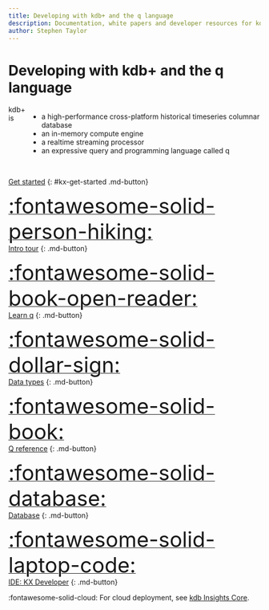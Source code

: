 ```yaml
---
title: Developing with kdb+ and the q language
description: Documentation, white papers and developer resources for kdb+ and the q programming language from KX
author: Stephen Taylor
---
```

# Developing with kdb+ and the q language

<div style="display: flex"  flex-direction: row; flex-wrap: wrap; markdown="1">

<div style="display: inline-flex;" markdown="1">
kdb+ is

-   a high-performance cross-platform historical timeseries columnar database 
-   an in-memory compute engine
-   a realtime streaming processor
-   an expressive query and programming language called q
</div>

</div>

<div style="clear: both">&nbsp;</div>

<div id="kx-home-page-grid" markdown="1">

<style>#kx-get-started a {color: white}</style>
[Get started](learn/install.md)
{: #kx-get-started .md-button}

[<span style="font-size: 3em">:fontawesome-solid-person-hiking:</span><br/>
Intro tour](learn/tour/index.md "A one-page rapid tour of the q language")
{: .md-button}

[<span style="font-size: 3em">:fontawesome-solid-book-open-reader:</span><br/>
Learn q](learn/index.md)
{: .md-button}

[<span style="font-size: 3em">:fontawesome-solid-dollar-sign:</span><br/>
Data types](basics/datatypes.md "Datatypes in kdb+")
{: .md-button}

[<span style="font-size: 3em">:fontawesome-solid-book:</span><br/>
Q reference](ref/index.md "Reference card for the q language")
{: .md-button}

[<span style="font-size: 3em">:fontawesome-solid-database:</span><br/>
Database](database/index.md "Roughly speaking, kdb+ is what happens when q tables are persisted and then mapped back into memory for operations.")
{: .md-button}

[<span style="font-size: 3em">:fontawesome-solid-laptop-code:</span><br/>
IDE: KX Developer](https://code.kx.com/developer/ "Download and install the free IDE, KX Developer")
{: .md-button}

</div>

:fontawesome-solid-cloud:
For cloud deployment, see [kdb Insights Core](https://code.kx.com/insights/core).

